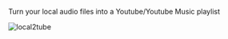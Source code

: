 Turn your local audio files into a Youtube/Youtube Music playlist

![local2tube](https://github.com/SimpleDevPerson/local2tube/assets/53080970/faed19c4-46a6-4aa0-bc46-6556453a15d2)
